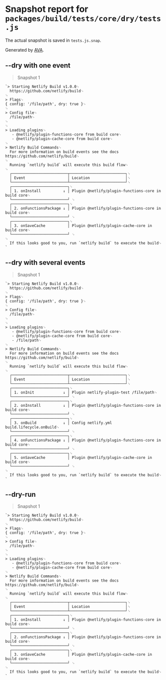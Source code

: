# Snapshot report for `packages/build/tests/core/dry/tests.js`

The actual snapshot is saved in `tests.js.snap`.

Generated by [AVA](https://ava.li).

## --dry with one event

> Snapshot 1

    `> Starting Netlify Build v1.0.0␊
      https://github.com/netlify/build␊
    ␊
    > Flags␊
    { config: '/file/path', dry: true }␊
    ␊
    > Config file␊
      /file/path␊
    ␊
    ␊
    > Loading plugins␊
       - @netlify/plugin-functions-core from build core␊
       - @netlify/plugin-cache-core from build core␊
    ␊
    > Netlify Build Commands␊
      For more information on build events see the docs https://github.com/netlify/build␊
    ␊
      Running `netlify build` will execute this build flow␊
    ␊
      ┌─────────────────────────┬─────────────────────────┐␊
      │ Event                   │ Location                │␊
      └─────────────────────────┴─────────────────────────┘␊
      ┌─────────────────────────┐␊
      │ 1. onInstall          ↓ │ Plugin @netlify/plugin-functions-core in build core␊
      └─────────────────────────┘ ␊
      ┌─────────────────────────┐␊
      │ 2. onFunctionsPackage ↓ │ Plugin @netlify/plugin-functions-core in build core␊
      └─────────────────────────┘ ␊
      ┌─────────────────────────┐␊
      │ 3. onSaveCache          │ Plugin @netlify/plugin-cache-core in build core␊
      └─────────────────────────┘ ␊
    ␊
      If this looks good to you, run `netlify build` to execute the build␊
    `

## --dry with several events

> Snapshot 1

    `> Starting Netlify Build v1.0.0␊
      https://github.com/netlify/build␊
    ␊
    > Flags␊
    { config: '/file/path', dry: true }␊
    ␊
    > Config file␊
      /file/path␊
    ␊
    ␊
    > Loading plugins␊
       - @netlify/plugin-functions-core from build core␊
       - @netlify/plugin-cache-core from build core␊
       - /file/path␊
    ␊
    > Netlify Build Commands␊
      For more information on build events see the docs https://github.com/netlify/build␊
    ␊
      Running `netlify build` will execute this build flow␊
    ␊
      ┌─────────────────────────┬─────────────────────────┐␊
      │ Event                   │ Location                │␊
      └─────────────────────────┴─────────────────────────┘␊
      ┌─────────────────────────┐␊
      │ 1. onInit             ↓ │ Plugin netlify-plugin-test /file/path␊
      └─────────────────────────┘ ␊
      ┌─────────────────────────┐␊
      │ 2. onInstall          ↓ │ Plugin @netlify/plugin-functions-core in build core␊
      └─────────────────────────┘ ␊
      ┌─────────────────────────┐␊
      │ 3. onBuild            ↓ │ Config netlify.yml build.lifecycle.onBuild␊
      └─────────────────────────┘ ␊
      ┌─────────────────────────┐␊
      │ 4. onFunctionsPackage ↓ │ Plugin @netlify/plugin-functions-core in build core␊
      └─────────────────────────┘ ␊
      ┌─────────────────────────┐␊
      │ 5. onSaveCache          │ Plugin @netlify/plugin-cache-core in build core␊
      └─────────────────────────┘ ␊
    ␊
      If this looks good to you, run `netlify build` to execute the build␊
    `

## --dry-run

> Snapshot 1

    `> Starting Netlify Build v1.0.0␊
      https://github.com/netlify/build␊
    ␊
    > Flags␊
    { config: '/file/path', dry: true }␊
    ␊
    > Config file␊
      /file/path␊
    ␊
    ␊
    > Loading plugins␊
       - @netlify/plugin-functions-core from build core␊
       - @netlify/plugin-cache-core from build core␊
    ␊
    > Netlify Build Commands␊
      For more information on build events see the docs https://github.com/netlify/build␊
    ␊
      Running `netlify build` will execute this build flow␊
    ␊
      ┌─────────────────────────┬─────────────────────────┐␊
      │ Event                   │ Location                │␊
      └─────────────────────────┴─────────────────────────┘␊
      ┌─────────────────────────┐␊
      │ 1. onInstall          ↓ │ Plugin @netlify/plugin-functions-core in build core␊
      └─────────────────────────┘ ␊
      ┌─────────────────────────┐␊
      │ 2. onFunctionsPackage ↓ │ Plugin @netlify/plugin-functions-core in build core␊
      └─────────────────────────┘ ␊
      ┌─────────────────────────┐␊
      │ 3. onSaveCache          │ Plugin @netlify/plugin-cache-core in build core␊
      └─────────────────────────┘ ␊
    ␊
      If this looks good to you, run `netlify build` to execute the build␊
    `
